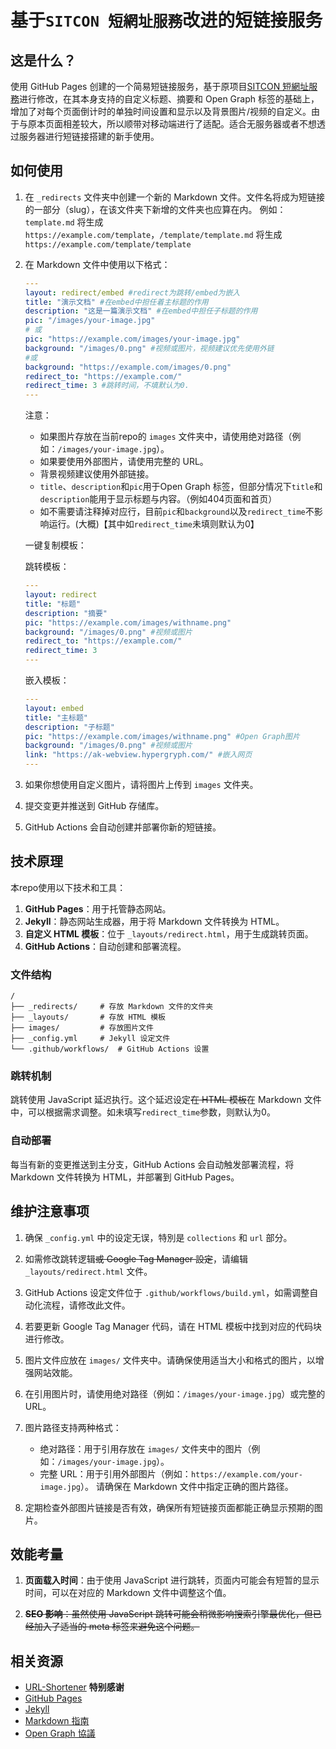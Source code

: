 # 基于`SITCON 短網址服務`改进的短链接服务

## 这是什么？

使用 GitHub Pages 创建的一个简易短链接服务，基于原项目[SITCON 短網址服務](https://github.com/sitcon-tw/URL-Shortener)进行修改，在其本身支持的自定义标题、摘要和 Open Graph 标签的基础上，增加了对每个页面倒计时的单独时间设置和显示以及背景图片/视频的自定义。由于与原本页面相差较大，所以顺带对移动端进行了适配。适合无服务器或者不想透过服务器进行短链接搭建的新手使用。

## 如何使用

1. 在 `_redirects` 文件夹中创建一个新的 Markdown 文件。文件名将成为短链接的一部分（slug），在该文件夹下新增的文件夹也应算在内。
   例如：`template.md` 将生成 `https://example.com/template`，`/template/template.md` 将生成 `https://example.com/template/template`

2. 在 Markdown 文件中使用以下格式：

   ```yaml
   ---
   layout: redirect/embed #redirect为跳转/embed为嵌入
   title: "演示文档" #在embed中担任着主标题的作用
   description: "这是一篇演示文档" #在embed中担任子标题的作用
   pic: "/images/your-image.jpg"
   # 或
   pic: "https://example.com/images/your-image.jpg"
   background: "/images/0.png" #视频或图片，视频建议优先使用外链
   #或
   background: "https://example.com/images/0.png"
   redirect_to: "https://example.com/"
   redirect_time: 3 #跳转时间，不填默认为0.
   ---

   ```

   注意：
   - 如果图片存放在当前repo的 `images` 文件夹中，请使用绝对路径（例如：`/images/your-image.jpg`）。
   - 如果要使用外部图片，请使用完整的 URL。
   - 背景视频建议使用外部链接。
   - `title`、`description`和`pic`用于Open Graph 标签，但部分情况下`title`和`description`能用于显示标题与内容。（例如404页面和首页）
   - 如不需要请注释掉对应行，目前`pic`和`background`以及`redirect_time`不影响运行。(大概)【其中如`redirect_time`未填则默认为0】
  
   一键复制模板：
   
   跳转模板：
   ```yaml
   ---
   layout: redirect
   title: "标题"
   description: "摘要"
   pic: "https://example.com/images/withname.png"
   background: "/images/0.png" #视频或图片
   redirect_to: "https://example.com/"
   redirect_time: 3
   ---
   ```
   嵌入模板：
   ```yaml
   ---
   layout: embed
   title: "主标题"
   description: "子标题"
   pic: "https://example.com/images/withname.png" #Open Graph图片
   background: "/images/0.png" #视频或图片
   link: "https://ak-webview.hypergryph.com/" #嵌入网页
   ---
   ```
   
4. 如果你想使用自定义图片，请将图片上传到 `images` 文件夹。

5. 提交变更并推送到 GitHub 存储库。

6. GitHub Actions 会自动创建并部署你新的短链接。

## 技术原理

本repo使用以下技术和工具：

1. **GitHub Pages**：用于托管静态网站。
2. **Jekyll**：静态网站生成器，用于将 Markdown 文件转换为 HTML。
3. **自定义 HTML 模板**：位于 `_layouts/redirect.html`，用于生成跳转页面。
4. **GitHub Actions**：自动创建和部署流程。

### 文件结构

```
/
├── _redirects/     # 存放 Markdown 文件的文件夹
├── _layouts/       # 存放 HTML 模板
├── images/         # 存放图片文件
├── _config.yml     # Jekyll 设定文件
└── .github/workflows/  # GitHub Actions 设置
```

### 跳转机制

跳转使用 JavaScript 延迟执行。这个延迟设定~~在 HTML 模板~~在 Markdown 文件中，可以根据需求调整。如未填写`redirect_time`参数，则默认为0。

### 自动部署

每当有新的变更推送到主分支，GitHub Actions 会自动触发部署流程，将 Markdown 文件转换为 HTML，并部署到 GitHub Pages。

## 维护注意事项

1. 确保 `_config.yml` 中的设定无误，特別是 `collections` 和 `url` 部分。

2. 如需修改跳转逻辑~~或 Google Tag Manager 設定~~，请编辑 `_layouts/redirect.html` 文件。

3. GitHub Actions 设定文件位于 `.github/workflows/build.yml`，如需调整自动化流程，请修改此文件。

4. 若要更新 Google Tag Manager 代码，请在 HTML 模板中找到对应的代码块进行修改。

5. 图片文件应放在 `images/` 文件夹中。请确保使用适当大小和格式的图片，以增强网站效能。

6. 在引用图片时，请使用绝对路径（例如：`/images/your-image.jpg`）或完整的 URL。

7. 图片路径支持两种格式：
   - 绝对路径：用于引用存放在 `images/` 文件夹中的图片（例如：`/images/your-image.jpg`）。
   - 完整 URL：用于引用外部图片（例如：`https://example.com/your-image.jpg`）。
   请确保在 Markdown 文件中指定正确的图片路径。

8. 定期检查外部图片链接是否有效，确保所有短链接页面都能正确显示预期的图片。

## 效能考量

1. **页面载入时间**：由于使用 JavaScript 进行跳转，页面内可能会有短暂的显示时间，可以在对应的 Markdown 文件中调整这个值。

2. ~~**SEO 影响**：虽然使用 JavaScript 跳转可能会稍微影响搜索引擎最优化，但已经加入了适当的 meta 标签来避免这个问题。~~

## 相关资源

- [URL-Shortener](https://github.com/sitcon-tw/URL-Shortener) **特别感谢**
- [GitHub Pages](https://docs.github.com/en/pages)
- [Jekyll](https://jekyllrb.com/docs/)
- [Markdown 指南](https://www.markdownguide.org/)
- [Open Graph 協議](https://ogp.me/)
